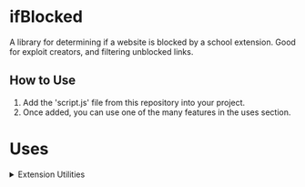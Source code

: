 # ifBlocked
A library for determining if a website is blocked by a school extension. Good for exploit creators, and filtering unblocked links.

## How to Use
1. Add the 'script.js' file from this repository into your project.
2. Once added, you can use one of the many features in the uses section.

# Uses 
<details>
  <summary>Extension Utilities</summary>
You can detect school extensions from a list and create custom handling for each one. You can also refer to the 'school' variable (true/false) for broad detection. 
 
 ```javascript
extensionUtil.check().then(result => {
  if (result.some(ext => ext.name === "Linewize")) {
    console.log("linewize");
  }
});

<details>
  <summary>Block Detection</summary>
You can detect if a website is blocked by a school extension, a tool for error handling and using alternative links.
 
 ```javascript
 if (blocked('github.com') === true) {
       console.log("blocked");
   } 
